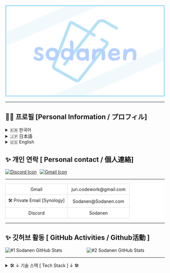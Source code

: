 <img src="Sodanen.png" style="height: auto;" />

---

## 🙋‍♂️ 프로필 [Personal Information / プロフィル]

<details>
<summary>🇰🇷 한국어</summary>

<table style="width: 100%; border-collapse: collapse; background-color: white; text-align: center; table-layout: fixed;">
    <tr>
        <td style="border: 1px solid #ddd; padding: 8px; width: 50%;">생일</td>
        <td style="border: 1px solid #ddd; padding: 8px; width: 50%;">1999.11.06</td>
    </tr>
    <tr>
        <td style="border: 1px solid #ddd; padding: 8px; width: 50%;">사용 언어</td>
        <td style="border: 1px solid #ddd; padding: 8px; width: 50%;">한국어, 일본어</td>
    </tr>
</table>

</details>

<details>
<summary>🇯🇵 日本語</summary>

<table style="width: 100%; border-collapse: collapse; background-color: white; text-align: center; table-layout: fixed;">
    <tr>
        <td style="border: 1px solid #ddd; padding: 8px; width: 50%;">生年月日</td>
        <td style="border: 1px solid #ddd; padding: 8px; width: 50%;">1999.11.06</td>
    </tr>
    <tr>
        <td style="border: 1px solid #ddd; padding: 8px; width: 50%;">使用言語</td>
        <td style="border: 1px solid #ddd; padding: 8px; width: 50%;">韓国語、日本語</td>
    </tr>
</table>

</details>

<details>
<summary>🇺🇸 English</summary>

<table style="width: 100%; border-collapse: collapse; background-color: white; text-align: center; table-layout: fixed;">
    <tr>
        <td style="border: 1px solid #ddd; padding: 8px; width: 50%;">BirthDay</td>
        <td style="border: 1px solid #ddd; padding: 8px; width: 50%;">1999.11.06</td>
    </tr>
    <tr>
        <td style="border: 1px solid #ddd; padding: 8px; width: 50%;">Language</td>
        <td style="border: 1px solid #ddd; padding: 8px; width: 50%;">Korean, Japanese</td>
    </tr>
</table>

</details>

## ✨ 개인 연락 [ Personal contact / 個人連絡]

<div style="display: flex; align-items: flex-start; gap: 10px;">
    <a href="https://discord.com/users/1016918516940673054">
        <img src="https://skillicons.dev/icons?i=discord" alt="Discord Icon" title="Discord">
    </a>
    <a href="mailto:jun.codework@gmail.com">
        <img src="https://skillicons.dev/icons?i=gmail" alt="Gmail Icon" title="Gmail">
    </a>
</div>

---

<table style="width: 100%; border-collapse: collapse; background-color: white; text-align: center; table-layout: fixed;">
    <tr>
        <td style="border: 1px solid #ddd; padding: 8px; width: 50%;">Gmail</td>
        <td style="border: 1px solid #ddd; padding: 8px; width: 50%;">jun.codework@gmail.com</td>
    </tr>
    <tr>
        <td style="border: 1px solid #ddd; padding: 8px; width: 50%;">🛠 Private Email [Synology]</td>
        <td style="border: 1px solid #ddd; padding: 8px; width: 50%;">Sodanen@Sodanen.com</td>
    </tr>
    <tr>
        <td style="border: 1px solid #ddd; padding: 8px; width: 50%;">Discord</td>
        <td style="border: 1px solid #ddd; padding: 8px; width: 50%;">Sodanen</td>
    </tr>
</table>

---

## ✨ 깃허브 활동 [ GitHub Activities / Github活動 ]

<div style="display: flex; justify-content: space-between; gap: 10px;">
    <img width="400" src="https://github-readme-stats.vercel.app/api?username=VRSoda&count_private=true&theme=ambient_gradient&show_icons=true" title="#1 Sodanen GitHub Stats">
    <img width="400" src="https://stats.hyo.dev/api/github-stats?login=VRSoda" title="#2 Sodanen GitHub Stats">
</div>

---

<details>
<summary>🛠️ ↓ 기술 스택 [ Tech Stack ] ↓ 🛠️</summary>

### 사용 환경 [ Environment / 使用環境]

<img src="https://skillicons.dev/icons?i=windows" title="Environment" >

### 개발 워크플로우 [ Workflow / 開発ワークフロー ]

<img src="https://skillicons.dev/icons?i=github,git,vscode" title="Workflow">

### 사용하는 언어 [ Use Languages / 使用言語]

<img src="https://skillicons.dev/icons?i=html,css,js,ts,react,electron,discordjs,bots" title="Use Languages">

### 데이터베이스 [ Database / データベース ]

<img src="https://skillicons.dev/icons?i=supabase,postgres,mongodb" title="Database">

### 기타 사용 가능한 소프트웨어 [ Other Use Software / 使用可能なソフトウェア ]

<img src="https://skillicons.dev/icons?i=unity,ps,notion,postman" title="Other Use Software">

</details>
